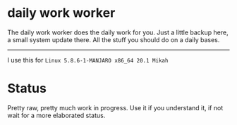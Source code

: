 # daily work worker
The daily work worker does the daily work for you.
Just a little backup here, a small system update there. 
All the stuff you should do on a daily bases.

--------------------------------------------------------
I use this for ```Linux 5.8.6-1-MANJARO x86_64 20.1 Mikah```

# Status
Pretty raw, pretty much work in progress.
Use it if you understand it, if not wait for a more elaborated status.

